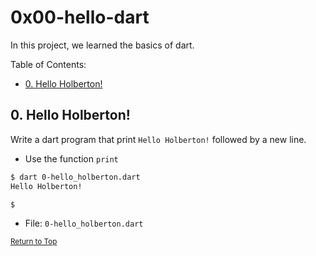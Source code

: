# 0x00-hello-dart

In this project, we learned the basics of dart.

Table of Contents:
- [0. Hello Holberton!](#0-hello-holberton)

## 0. Hello Holberton!
Write a dart program that print `Hello Holberton!` followed by a new line.

- Use the function `print`

```sh
$ dart 0-hello_holberton.dart
Hello Holberton!

$
```
- File: `0-hello_holberton.dart`

<sub>[Return to Top](#0x00-hello-dart)</sub>
